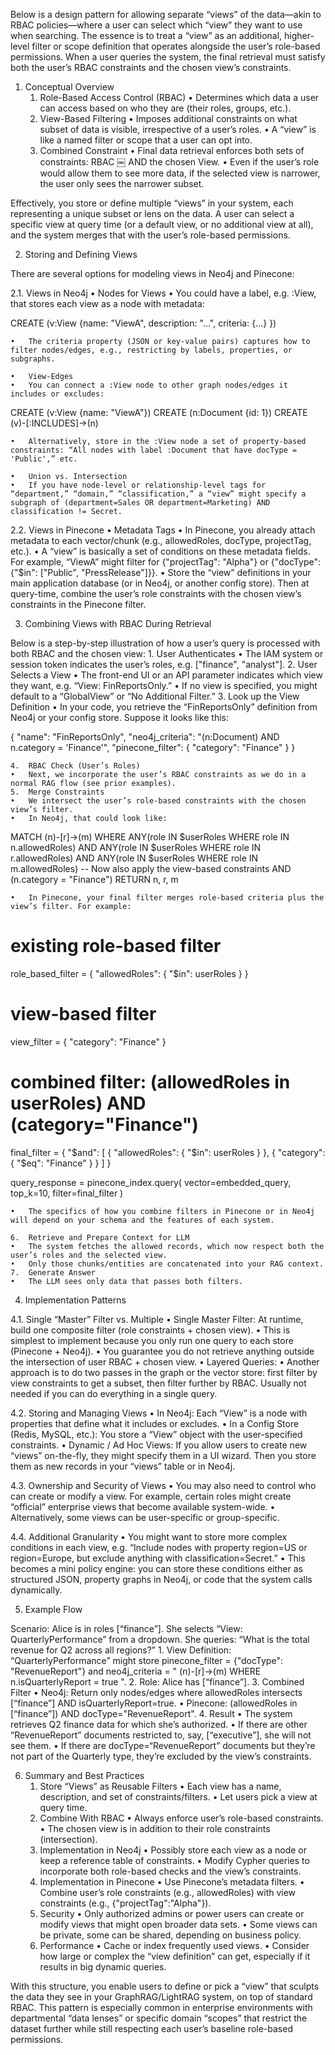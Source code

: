 Below is a design pattern for allowing separate “views” of the data—akin to RBAC policies—where a user can select which “view” they want to use when searching. The essence is to treat a “view” as an additional, higher-level filter or scope definition that operates alongside the user’s role-based permissions. When a user queries the system, the final retrieval must satisfy both the user’s RBAC constraints and the chosen view’s constraints.

1. Conceptual Overview
	1.	Role-Based Access Control (RBAC)
	•	Determines which data a user can access based on who they are (their roles, groups, etc.).
	2.	View-Based Filtering
	•	Imposes additional constraints on what subset of data is visible, irrespective of a user’s roles.
	•	A “view” is like a named filter or scope that a user can opt into.
	3.	Combined Constraint
	•	Final data retrieval enforces both sets of constraints: RBAC ￼ AND the chosen View.
	•	Even if the user’s role would allow them to see more data, if the selected view is narrower, the user only sees the narrower subset.

Effectively, you store or define multiple “views” in your system, each representing a unique subset or lens on the data. A user can select a specific view at query time (or a default view, or no additional view at all), and the system merges that with the user’s role-based permissions.

2. Storing and Defining Views

There are several options for modeling views in Neo4j and Pinecone:

2.1. Views in Neo4j
	•	Nodes for Views
	•	You could have a label, e.g. :View, that stores each view as a node with metadata:

CREATE (v:View {name: "ViewA", description: "...", criteria: {...} })


	•	The criteria property (JSON or key-value pairs) captures how to filter nodes/edges, e.g., restricting by labels, properties, or subgraphs.

	•	View-Edges
	•	You can connect a :View node to other graph nodes/edges it includes or excludes:

CREATE (v:View {name: "ViewA"})
CREATE (n:Document {id: 1})
CREATE (v)-[:INCLUDES]->(n)


	•	Alternatively, store in the :View node a set of property-based constraints: “All nodes with label :Document that have docType = 'Public',” etc.

	•	Union vs. Intersection
	•	If you have node-level or relationship-level tags for “department,” “domain,” “classification,” a “view” might specify a subgraph of (department=Sales OR department=Marketing) AND classification != Secret.

2.2. Views in Pinecone
	•	Metadata Tags
	•	In Pinecone, you already attach metadata to each vector/chunk (e.g., allowedRoles, docType, projectTag, etc.).
	•	A “view” is basically a set of conditions on these metadata fields. For example, “ViewA” might filter for {"projectTag": "Alpha"} or {"docType": {"$in": ["Public", "PressRelease"]}}.
	•	Store the “view” definitions in your main application database (or in Neo4j, or another config store). Then at query-time, combine the user’s role constraints with the chosen view’s constraints in the Pinecone filter.

3. Combining Views with RBAC During Retrieval

Below is a step-by-step illustration of how a user’s query is processed with both RBAC and the chosen view:
	1.	User Authenticates
	•	The IAM system or session token indicates the user’s roles, e.g. ["finance", "analyst"].
	2.	User Selects a View
	•	The front-end UI or an API parameter indicates which view they want, e.g. “View: FinReportsOnly.”
	•	If no view is specified, you might default to a “GlobalView” or “No Additional Filter.”
	3.	Look up the View Definition
	•	In your code, you retrieve the “FinReportsOnly” definition from Neo4j or your config store. Suppose it looks like this:

{
  "name": "FinReportsOnly",
  "neo4j_criteria": "(n:Document) AND n.category = 'Finance'",
  "pinecone_filter": { "category": "Finance" }
}


	4.	RBAC Check (User’s Roles)
	•	Next, we incorporate the user’s RBAC constraints as we do in a normal RAG flow (see prior examples).
	5.	Merge Constraints
	•	We intersect the user’s role-based constraints with the chosen view’s filter.
	•	In Neo4j, that could look like:

MATCH (n)-[r]->(m)
WHERE ANY(role IN $userRoles WHERE role IN n.allowedRoles)
  AND ANY(role IN $userRoles WHERE role IN r.allowedRoles)
  AND ANY(role IN $userRoles WHERE role IN m.allowedRoles)
  -- Now also apply the view-based constraints
  AND (n.category = "Finance")
RETURN n, r, m


	•	In Pinecone, your final filter merges role-based criteria plus the view’s filter. For example:

# existing role-based filter
role_based_filter = {
  "allowedRoles": { "$in": userRoles }
}

# view-based filter
view_filter = {
  "category": "Finance"
}

# combined filter: (allowedRoles in userRoles) AND (category="Finance")
final_filter = {
  "$and": [
    { "allowedRoles": { "$in": userRoles } },
    { "category": { "$eq": "Finance" } }
  ]
}

query_response = pinecone_index.query(
    vector=embedded_query,
    top_k=10,
    filter=final_filter
)


	•	The specifics of how you combine filters in Pinecone or in Neo4j will depend on your schema and the features of each system.

	6.	Retrieve and Prepare Context for LLM
	•	The system fetches the allowed records, which now respect both the user’s roles and the selected view.
	•	Only those chunks/entities are concatenated into your RAG context.
	7.	Generate Answer
	•	The LLM sees only data that passes both filters.

4. Implementation Patterns

4.1. Single “Master” Filter vs. Multiple
	•	Single Master Filter: At runtime, build one composite filter (role constraints + chosen view).
	•	This is simplest to implement because you only run one query to each store (Pinecone + Neo4j).
	•	You guarantee you do not retrieve anything outside the intersection of user RBAC + chosen view.
	•	Layered Queries:
	•	Another approach is to do two passes in the graph or the vector store: first filter by view constraints to get a subset, then filter further by RBAC. Usually not needed if you can do everything in a single query.

4.2. Storing and Managing Views
	•	In Neo4j: Each “View” is a node with properties that define what it includes or excludes.
	•	In a Config Store (Redis, MySQL, etc.): You store a “View” object with the user-specified constraints.
	•	Dynamic / Ad Hoc Views: If you allow users to create new “views” on-the-fly, they might specify them in a UI wizard. Then you store them as new records in your “views” table or in Neo4j.

4.3. Ownership and Security of Views
	•	You may also need to control who can create or modify a view. For example, certain roles might create “official” enterprise views that become available system-wide.
	•	Alternatively, some views can be user-specific or group-specific.

4.4. Additional Granularity
	•	You might want to store more complex conditions in each view, e.g. “Include nodes with property region=US or region=Europe, but exclude anything with classification=Secret.”
	•	This becomes a mini policy engine: you can store these conditions either as structured JSON, property graphs in Neo4j, or code that the system calls dynamically.

5. Example Flow

Scenario: Alice is in roles [“finance”]. She selects “View: QuarterlyPerformance” from a dropdown. She queries: “What is the total revenue for Q2 across all regions?”
	1.	View Definition: “QuarterlyPerformance” might store pinecone_filter = {"docType": "RevenueReport"} and neo4j_criteria = " (n)-[r]->(m) WHERE n.isQuarterlyReport = true ".
	2.	Role: Alice has [“finance”].
	3.	Combined Filter
	•	Neo4j: Return only nodes/edges where allowedRoles intersects [“finance”] AND isQuarterlyReport=true.
	•	Pinecone: (allowedRoles in [“finance”]) AND docType="RevenueReport".
	4.	Result
	•	The system retrieves Q2 finance data for which she’s authorized.
	•	If there are other “RevenueReport” documents restricted to, say, [“executive”], she will not see them.
	•	If there are docType=“RevenueReport” documents but they’re not part of the Quarterly type, they’re excluded by the view’s constraints.

6. Summary and Best Practices
	1.	Store “Views” as Reusable Filters
	•	Each view has a name, description, and set of constraints/filters.
	•	Let users pick a view at query time.
	2.	Combine With RBAC
	•	Always enforce user’s role-based constraints.
	•	The chosen view is in addition to their role constraints (intersection).
	3.	Implementation in Neo4j
	•	Possibly store each view as a node or keep a reference table of constraints.
	•	Modify Cypher queries to incorporate both role-based checks and the view’s constraints.
	4.	Implementation in Pinecone
	•	Use Pinecone’s metadata filters.
	•	Combine user’s role constraints (e.g., allowedRoles) with view constraints (e.g., {"projectTag":"Alpha"}).
	5.	Security
	•	Only authorized admins or power users can create or modify views that might open broader data sets.
	•	Some views can be private, some can be shared, depending on business policy.
	6.	Performance
	•	Cache or index frequently used views.
	•	Consider how large or complex the “view definition” can get, especially if it results in big dynamic queries.

With this structure, you enable users to define or pick a “view” that sculpts the data they see in your GraphRAG/LightRAG system, on top of standard RBAC. This pattern is especially common in enterprise environments with departmental “data lenses” or specific domain “scopes” that restrict the dataset further while still respecting each user’s baseline role-based permissions.